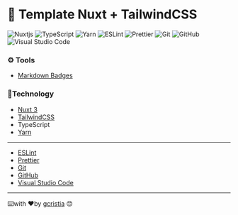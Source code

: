 # 🧩 Template Nuxt + TailwindCSS

![Nuxtjs](https://img.shields.io/badge/Nuxt-002E3B?style=for-the-badge&logo=nuxtdotjs&logoColor=#00DC82)
![TypeScript](https://img.shields.io/badge/typescript-%23007ACC.svg?style=for-the-badge&logo=typescript&logoColor=white)
![Yarn](https://img.shields.io/badge/yarn-%232C8EBB.svg?style=for-the-badge&logo=yarn&logoColor=white)
![ESLint](https://img.shields.io/badge/eslint-3A33D1?style=for-the-badge&logo=eslint&logoColor=white)
![Prettier](https://img.shields.io/badge/prettier-1A2C34?style=for-the-badge&logo=prettier&logoColor=F7BA3E)
![Git](https://img.shields.io/badge/git-%23F05033.svg?style=for-the-badge&logo=git&logoColor=white)
![GitHub](https://img.shields.io/badge/github-%23121011.svg?style=for-the-badge&logo=github&logoColor=white)
![Visual Studio Code](https://img.shields.io/badge/Visual%20Studio%20Code-0078d7.svg?style=for-the-badge&logo=visual-studio-code&logoColor=white)

### ⚙️ Tools
*  [Markdown Badges](https://github.com/Ileriayo/markdown-badges)
 
### 📝Technology

* [Nuxt 3](https://nuxt.com/)
* [TailwindCSS](https://tailwindcss.com/)
* TypeScript
* [Yarn](https://yarnpkg.com/)

---
* [ESLint](https://eslint.org/)
* [Prettier](https://prettier.io/)
* [Git](https://git-scm.com/)
* [GitHub](https://github.com/)
* [Visual Studio Code](https://code.visualstudio.com/)

---
⌨️with ❤️by [gcristia](https://github.com/gcristia) 😊 